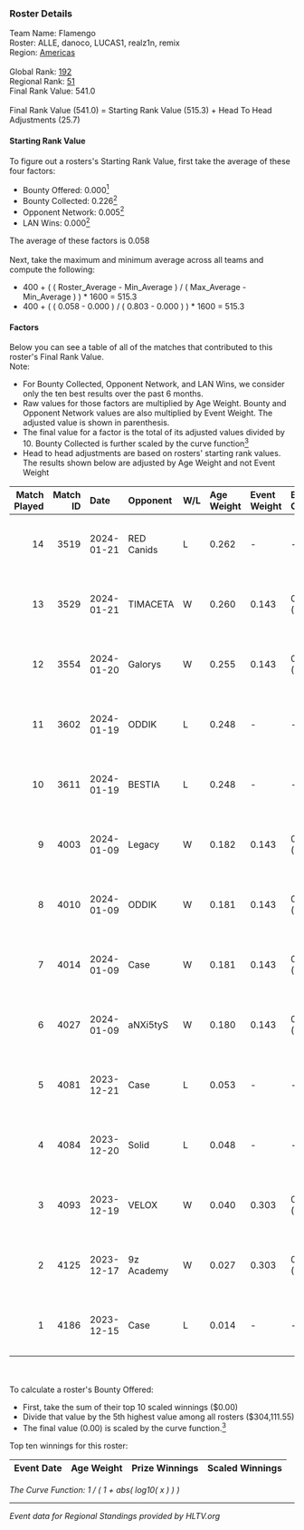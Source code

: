 ### Roster Details<br />
Team Name: Flamengo<br />
Roster: ALLE, danoco, LUCAS1, realz1n, remix<br />
Region: [Americas]( ../standings_americas.md)<br />
<br />
Global Rank: [192](../standings_global.md)<br />
Regional Rank: [51]( ../standings_americas.md)<br />
Final Rank Value:  541.0<br />
<br />
Final Rank Value (541.0) = Starting Rank Value (515.3) + Head To Head Adjustments (25.7)<br />

#### Starting Rank Value<br />
To figure out a rosters's Starting Rank Value, first take the average of these four factors:<br />
- Bounty Offered: 0.000[<sup>1</sup>](#table2)
- Bounty Collected: 0.226[<sup>2</sup>](#table1)
- Opponent Network: 0.005[<sup>2</sup>](#table1)
- LAN Wins: 0.000[<sup>2</sup>](#table1)

The average of these factors is 0.058<br />
<br />
Next, take the maximum and minimum average across all teams and compute the following:<br />
- 400 + ( ( Roster_Average - Min_Average ) / ( Max_Average - Min_Average ) ) * 1600 = 515.3
- 400 + ( ( 0.058 - 0.000 ) / ( 0.803 - 0.000 ) ) * 1600 = 515.3


#### Factors<br />
Below you can see a table of all of the matches that contributed to this roster's Final Rank Value.<br />
Note:<br />

- For Bounty Collected, Opponent Network, and LAN Wins, we consider only the ten best results over the past 6 months.
- Raw values for those factors are multiplied by Age Weight. Bounty and Opponent Network values are also multiplied by Event Weight. The adjusted value is shown in parenthesis.
- The final value for a factor is the total of its adjusted values divided by 10. Bounty Collected is further scaled by the curve function[<sup>3</sup>](#curveFunction)
- Head to head adjustments are based on rosters' starting rank values. The results shown below are adjusted by Age Weight and not Event Weight
<span id="table1"></span><br />


| Match Played | Match ID | Date       | Opponent   | W/L | Age Weight | Event Weight | Bounty Collected | Opponent Network | LAN Wins  | H2H Adj. | Roster                               |
| -: | -: | :- | :- | :- | :- | :- | :- | :- | :- | -: | :- |
|           14 |     3519 | 2024-01-21 | RED Canids | L   | 0.262      | -            | -                | -                | -         |    -0.42 | ALLE, danoco, LUCAS1, realz1n, remix |
|           13 |     3529 | 2024-01-21 | TIMACETA   | W   | 0.260      | 0.143        | 0.000 (0.000)    | 0.033 (0.001)    | 0 (0.000) |     3.95 | ALLE, danoco, LUCAS1, realz1n, remix |
|           12 |     3554 | 2024-01-20 | Galorys    | W   | 0.255      | 0.143        | 0.025 (0.001)    | 0.596 (0.022)    | 0 (0.000) |     6.96 | ALLE, danoco, LUCAS1, realz1n, remix |
|           11 |     3602 | 2024-01-19 | ODDIK      | L   | 0.248      | -            | -                | -                | -         |    -0.64 | ALLE, danoco, LUCAS1, realz1n, remix |
|           10 |     3611 | 2024-01-19 | BESTIA     | L   | 0.248      | -            | -                | -                | -         |    -0.57 | ALLE, danoco, LUCAS1, realz1n, remix |
|            9 |     4003 | 2024-01-09 | Legacy     | W   | 0.182      | 0.143        | 0.087 (0.002)    | 0.461 (0.012)    | 0 (0.000) |     5.39 | ALLE, danoco, LUCAS1, realz1n, remix |
|            8 |     4010 | 2024-01-09 | ODDIK      | W   | 0.181      | 0.143        | 0.024 (0.001)    | 0.602 (0.016)    | 0 (0.000) |     5.27 | ALLE, danoco, LUCAS1, realz1n, remix |
|            7 |     4014 | 2024-01-09 | Case       | W   | 0.181      | 0.143        | 0.000 (0.000)    | 0.058 (0.002)    | 0 (0.000) |     3.89 | ALLE, danoco, LUCAS1, realz1n, remix |
|            6 |     4027 | 2024-01-09 | aNXi5tyS   | W   | 0.180      | 0.143        | 0.000 (0.000)    | 0.000 (0.000)    | 0 (0.000) |     1.95 | ALLE, danoco, LUCAS1, realz1n, remix |
|            5 |     4081 | 2023-12-21 | Case       | L   | 0.053      | -            | -                | -                | -         |    -0.54 | ALLE, danoco, LUCAS1, realz1n, remix |
|            4 |     4084 | 2023-12-20 | Solid      | L   | 0.048      | -            | -                | -                | -         |    -0.14 | ALLE, danoco, LUCAS1, realz1n, remix |
|            3 |     4093 | 2023-12-19 | VELOX      | W   | 0.040      | 0.303        | 0.000 (0.000)    | 0.001 (0.000)    | 0 (0.000) |     0.43 | ALLE, danoco, LUCAS1, realz1n, remix |
|            2 |     4125 | 2023-12-17 | 9z Academy | W   | 0.027      | 0.303        | 0.000 (0.000)    | 0.000 (0.000)    | 0 (0.000) |     0.29 | ALLE, danoco, LUCAS1, realz1n, remix |
|            1 |     4186 | 2023-12-15 | Case       | L   | 0.014      | -            | -                | -                | -         |    -0.14 | ALLE, danoco, LUCAS1, realz1n, remix |

<br />
<span id="table2"></span><br />
To calculate a roster's Bounty Offered:<br />

- First, take the sum of their top 10 scaled winnings ($0.00)
- Divide that value by the 5th highest value among all rosters ($304,111.55)
- The final value (0.00) is scaled by the curve function.[<sup>3</sup>](#curveFunction)

Top ten winnings for this roster:<br />

| Event Date | Age Weight | Prize Winnings | Scaled Winnings |
| :- | -: | :- | :- |


<span id="curveFunction"></span>_The Curve Function: 1 / ( 1 + abs( log10( x ) ) )_<br />

---
_Event data for Regional Standings provided by HLTV.org_<br />
